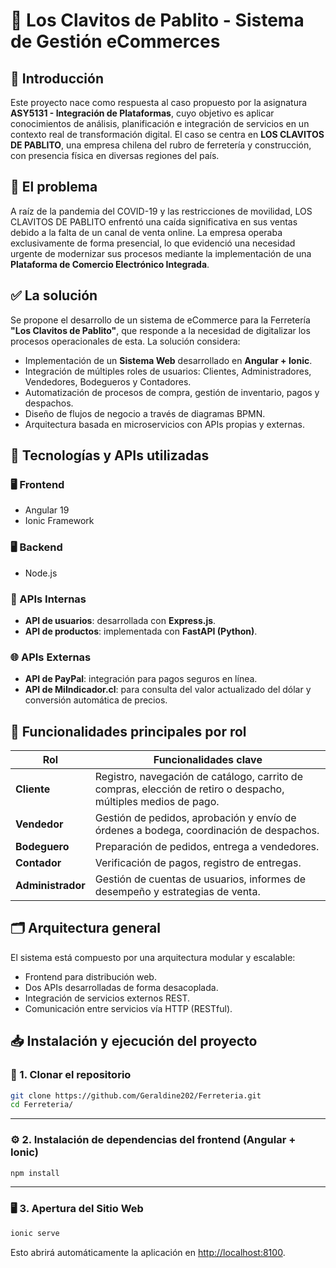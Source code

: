 # 🔧 Los Clavitos de Pablito - Sistema de Gestión eCommerces

## 📘 Introducción

Este proyecto nace como respuesta al caso propuesto por la asignatura **ASY5131 - Integración de Plataformas**, cuyo objetivo es aplicar conocimientos de análisis, planificación e integración de servicios en un contexto real de transformación digital. El caso se centra en **LOS CLAVITOS DE PABLITO**, una empresa chilena del rubro de ferretería y construcción, con presencia física en diversas regiones del país.

## 🧩 El problema

A raíz de la pandemia del COVID-19 y las restricciones de movilidad, LOS CLAVITOS DE PABLITO enfrentó una caída significativa en sus ventas debido a la falta de un canal de venta online. La empresa operaba exclusivamente de forma presencial, lo que evidenció una necesidad urgente de modernizar sus procesos mediante la implementación de una **Plataforma de Comercio Electrónico Integrada**.

## ✅ La solución

Se propone el desarrollo de un sistema de eCommerce para la Ferretería **"Los Clavitos de Pablito"**, que responde a la necesidad de digitalizar los procesos operacionales de esta. La solución considera:

- Implementación de un **Sistema Web** desarrollado en **Angular + Ionic**.
- Integración de múltiples roles de usuarios: Clientes, Administradores, Vendedores, Bodegueros y Contadores.
- Automatización de procesos de compra, gestión de inventario, pagos y despachos.
- Diseño de flujos de negocio a través de diagramas BPMN.
- Arquitectura basada en microservicios con APIs propias y externas.

## 🔌 Tecnologías y APIs utilizadas

### 🖥️ Frontend
- Angular 19
- Ionic Framework

### 🖥️ Backend
- Node.js

### 🧠 APIs Internas
- **API de usuarios**: desarrollada con **Express.js**.
- **API de productos**: implementada con **FastAPI (Python)**.

### 🌐 APIs Externas
- **API de PayPal**: integración para pagos seguros en línea.
- **API de MiIndicador.cl**: para consulta del valor actualizado del dólar y conversión automática de precios.

## 🔐 Funcionalidades principales por rol

| Rol          | Funcionalidades clave |
|--------------|------------------------|
| **Cliente**       | Registro, navegación de catálogo, carrito de compras, elección de retiro o despacho, múltiples medios de pago. |
| **Vendedor**      | Gestión de pedidos, aprobación y envío de órdenes a bodega, coordinación de despachos. |
| **Bodeguero**     | Preparación de pedidos, entrega a vendedores. |
| **Contador**      | Verificación de pagos, registro de entregas. |
| **Administrador** | Gestión de cuentas de usuarios, informes de desempeño y estrategias de venta. |

## 🗂️ Arquitectura general

El sistema está compuesto por una arquitectura modular y escalable:
- Frontend para distribución web.
- Dos APIs desarrolladas de forma desacoplada.
- Integración de servicios externos REST.
- Comunicación entre servicios vía HTTP (RESTful).

## 📥 Instalación y ejecución del proyecto

### 🔁 1. Clonar el repositorio

```bash
git clone https://github.com/Geraldine202/Ferreteria.git
cd Ferreteria/
```
---

### ⚙️ 2. Instalación de dependencias del frontend (Angular + Ionic)

```bash
npm install
```
---

### 🖥️ 3. Apertura del Sitio Web

```bash
ionic serve
```

Esto abrirá automáticamente la aplicación en [http://localhost:8100](http://localhost:8100).